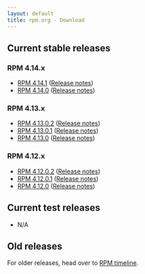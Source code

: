 ```yaml
---
layout: default
title: rpm.org - Download
---
```


## Current stable releases

### RPM 4.14.x

* [RPM 4.14.1](http://ftp.rpm.org/releases/rpm-4.14.x/rpm-4.14.1.tar.bz2) ([Release notes](wiki/Releases/4.14.1.html))
* [RPM 4.14.0](http://ftp.rpm.org/releases/rpm-4.14.x/rpm-4.14.0.tar.bz2) ([Release notes](wiki/Releases/4.14.0.html))

### RPM 4.13.x

* [RPM 4.13.0.2](http://ftp.rpm.org/releases/rpm-4.13.x/rpm-4.13.0.2.tar.bz2) ([Release notes](wiki/Releases/4.13.0.2.html))
* [RPM 4.13.0.1](http://ftp.rpm.org/releases/rpm-4.13.x/rpm-4.13.0.1.tar.bz2) ([Release notes](wiki/Releases/4.13.0.1.html))
* [RPM 4.13.0](http://ftp.rpm.org/releases/rpm-4.13.x/rpm-4.13.0.tar.bz2) ([Release notes](wiki/Releases/4.13.0.html))

### RPM 4.12.x

* [RPM 4.12.0.2](http://ftp.rpm.org/releases/rpm-4.12.x/rpm-4.12.0.2.tar.bz2) ([Release notes](wiki/Releases/4.12.0.2.html))
* [RPM 4.12.0.1](http://ftp.rpm.org/releases/rpm-4.12.x/rpm-4.12.0.1.tar.bz2) ([Release notes](wiki/Releases/4.12.0.1.html))
* [RPM 4.12.0](http://ftp.rpm.org/releases/rpm-4.12.x/rpm-4.12.0.tar.bz2) ([Release notes](wiki/Releases/4.12.0.html))

## Current test releases

* N/A

## Old releases

For older releases, head over to [RPM timeline](timeline.html).
